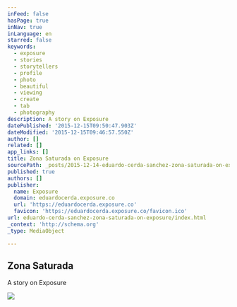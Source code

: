 ```yaml
---
inFeed: false
hasPage: true
inNav: true
inLanguage: en
starred: false
keywords:
  - exposure
  - stories
  - storytellers
  - profile
  - photo
  - beautiful
  - viewing
  - create
  - tab
  - photography
description: A story on Exposure
datePublished: '2015-12-15T09:50:47.903Z'
dateModified: '2015-12-15T09:46:57.550Z'
author: []
related: []
app_links: []
title: Zona Saturada on Exposure
sourcePath: _posts/2015-12-14-eduardo-cerda-sanchez-zona-saturada-on-exposure.md
published: true
authors: []
publisher:
  name: Exposure
  domain: eduardocerda.exposure.co
  url: 'https://eduardocerda.exposure.co'
  favicon: 'https://eduardocerda.exposure.co/favicon.ico'
url: eduardo-cerda-sanchez-zona-saturada-on-exposure/index.html
_context: 'http://schema.org'
_type: MediaObject

---
```

<article style=""><h1>Zona Saturada </h1><p>A story on Exposure</p><img src="https://s3-us-west-2.amazonaws.com/the-grid-img/p/e6fc374740cdf26e9d51456db61e9578b29b5b5a.jpg" /></article>